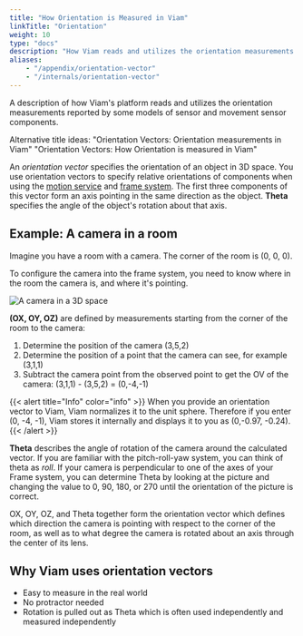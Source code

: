 ```yaml
---
title: "How Orientation is Measured in Viam"
linkTitle: "Orientation"
weight: 10
type: "docs"
description: "How Viam reads and utilizes the orientation measurements reported by some models of sensor."
aliases:
    - "/appendix/orientation-vector"
    - "/internals/orientation-vector"
---
```


A description of how Viam's platform reads and utilizes the orientation measurements reported by some models of sensor and movement sensor components.

Alternative title ideas: "Orientation Vectors: Orientation measurements in Viam" "Orientation Vectors: How Orientation is measured in Viam"

An _orientation vector_ specifies the orientation of an object in 3D space.
You use orientation vectors to specify relative orientations of components when using the [motion service](../../services/motion/) and [frame system](../../services/frame-system/).
The first three components of this vector form an axis pointing in the same direction as the object.
**Theta** specifies the angle of the object's rotation about that axis.

## Example: A camera in a room

Imagine you have a room with a camera.
The corner of the room is (0, 0, 0).

To configure the camera into the frame system, you need to know where in the room the camera is, and where it's pointing.

![A camera in a 3D space](/internals/vector/orientation-vector-camera.png)

**(OX, OY, OZ)** are defined by measurements starting from the corner of the room to the camera:

1. Determine the position of the camera (3,5,2)
2. Determine the position of a point that the camera can see, for example (3,1,1)
3. Subtract the camera point from the observed point to get the OV of the camera: (3,1,1) - (3,5,2) = (0,-4,-1)

{{< alert title="Info" color="info" >}}
When you provide an orientation vector to Viam, Viam normalizes it to the unit sphere.
Therefore if you enter (0, -4, -1), Viam stores it internally and displays it to you as (0,-0.97, -0.24).
{{< /alert >}}

**Theta** describes the angle of rotation of the camera around the calculated vector.
If you are familiar with the pitch-roll-yaw system, you can think of theta as _roll_.
If your camera is perpendicular to one of the axes of your Frame system,
you can determine Theta by looking at the picture and changing the value to 0, 90, 180, or 270 until the orientation of the picture is correct.

 OX, OY, OZ, and Theta together form the orientation vector which defines which direction the camera is pointing with respect to the corner of the room, as well as to what degree the camera is rotated about an axis through the center of its lens.

## Why Viam uses orientation vectors

- Easy to measure in the real world
- No protractor needed
- Rotation is pulled out as Theta which is often used independently and measured independently
